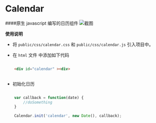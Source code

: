 # Calendar

####原生 javascript 编写的日历组件
![截图](http://waterbearblog.sinaapp.com/2015/calendar.png "")

**使用说明**

 * 将 `public/css/calendar.css` 和 `public/css/calendar.js` 引入项目中。
 
 *   在 `html` 文件 中添加如下代码
 
```html

    <div id="calendar" ><div>
    
```


*  初始化日历

```javascript

    var callback = function(date) {
        //doSomething
    }    

    Calendar.init('calendar', new Date(), callback);

```

